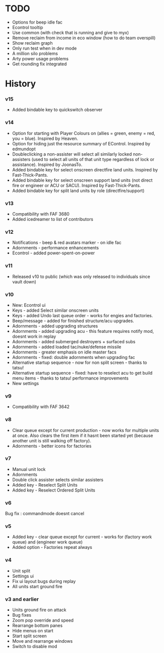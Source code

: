 # TODO

- Options for beep idle fac
- Econtrol tooltip
- Use common (with check that is running and give to myx)
- Remove reclaim from income in eco window (how to do team overspill)
- Show reclaim graph
- Only run test when in dev mode
- A million silo problems
- Arty power usage problems
- Get rounding fix integrated

# History

### v15
- Added bindable key to quickswitch observer

### v14
- Option for starting with Player Colours on (allies = green, enemy = red, you = blue). Inspired by Heaven.
- Option for hiding just the resource summary of EControl. Inspired by edmundopt 
- Doubleclicking a non-assister will select all similarly locked non-assisters (used to select all units of that unit type regardless of lock or assistance). Inspired by JoonasTo.
- Added bindable key for select onscreen directfire land units. Inspired by Fast-Thick-Pants.
- Added bindable key for select onscreen support land units (not direct fire or engineer or ACU or SACU). Inspired by Fast-Thick-Pants.
- Added bindable key for split land units by role (directfire/support)

### v13
- Compatibility with FAF 3680
- Added icedreamer to list of contributors

### v12
- Notifications - beep & red avatars marker - on idle fac
- Adornments - performance enhancements
- Econtrol - added power-spent-on-power

### v11
- Released v10 to public (which was only released to individuals since vault down)

### v10
- New: Econtrol ui
- Keys - added Select similar onscreen units
- Keys - added Undo last queue order - works for engies and factories. 
- Beep/message - added for finished structure/acu upgrades.
- Adornments - added upgrading structures
- Adornments - added upgrading acu - this feature requires notify mod, doesnt work in replay
- Adornments - added submerged destroyers + surfaced subs
- Adornments - added loaded tac/nuke/defense missile 
- Adornments - greater emphasis on idle master facs
- Adornments - fixed: double adornments when upgrading fac
- Alternative startup sequence - now for non split screen - thanks to tatsu!
- Alternative startup sequence - fixed: have to reselect acu to get build menu items - thanks to tatsu!
performance improvements
- New settings

### v9
- Compatibility with FAF 3642

### v8
- Clear queue except for current production - now works for multiple units at once. Also clears the first item if it hasnt been started yet (because another unit is still walking off factory).
- Adornments - better icons for factories

### v7
- Manual unit lock
- Adornments
- Double click assister selects similar assisters
- Added key - Reselect Split Units
- Added key - Reselect Ordered Split Units

### v6
Bug fix : commandmode doesnt cancel

### v5
- Added key - clear queue except for current - works for (factory work queue) and (engineer work queue)
- Added option - Factories repeat always

### v4 
- Unit split
- Settings ui
- Fix ui layout bugs during replay
- All units start ground fire

### v3 and earlier
- Units ground fire on attack
- Bug fixes
- Zoom pop override and speed
- Rearrange bottom panes
- Hide menus on start
- Start split screen
- Move and rearrange windows
- Switch to disable mod